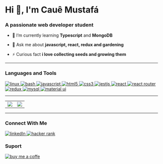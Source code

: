 # Hi 👋, I'm Cauê Mustafá

 ### A passionate web developer student
- 🌱 I’m currently learning **Typescript** and **MongoDB**

- 💬 Ask me about **javascript, react, redux and gardening**

- ⚡ Curious fact **i love collecting seeds and growing them**

----
<section>
 
### Languages and Tools

  <p align="left">
    <a href="https://www.linux.org/" target="_blank" rel="noreferrer">
      <img src="https://img.shields.io/badge/Linux-FCC624?style=for-the-badge&logo=linux&logoColor=black" alt="linux"/>
    </a>
    <a href="https://www.gnu.org/software/bash/" target="_blank" rel="noreferrer">
      <img src="https://img.shields.io/badge/GNU%20Bash-4EAA25?style=for-the-badge&logo=GNU%20Bash&logoColor=white" alt="bash"/>
    </a>
    <a href="https://git-scm.com/" target="_blank" rel="noreferrer">
      <https://img.shields.io/badge/GIT-E44C30?style=for-the-badge&logo=git&logoColor=white" alt="git"/>
    </a>
    <a href="https://developer.mozilla.org/en-US/docs/Web/JavaScript" target="_blank" rel="noreferrer">
      <img src="https://img.shields.io/badge/JavaScript-323330?style=for-the-badge&logo=javascript&logoColor=F7DF1E" alt="javascript"/>
    </a>
    <a href="https://www.w3.org/html/" target="_blank" rel="noreferrer">
      <img src="https://img.shields.io/badge/HTML5-E34F26?style=for-the-badge&logo=html5&logoColor=white" alt="html5"/>
    </a>
    <a href="https://www.w3schools.com/css/" target="_blank" rel="noreferrer">
      <img src="https://img.shields.io/badge/CSS3-1572B6?style=for-the-badge&logo=css3&logoColor=white" alt="css3"/>
    </a>
    <a href="https://jestjs.io" target="_blank" rel="noreferrer">
      <img src="https://img.shields.io/badge/Jest-C21325?style=for-the-badge&logo=jest&logoColor=white" alt="jestjs"/>
    </a>
    <a href="https://reactjs.org/" target="_blank" rel="noreferrer">
      <img src="https://img.shields.io/badge/React-20232A?style=for-the-badge&logo=react&logoColor=61DAFB" alt="react"/>
    </a>
    <a href="https://reactrouter.com/en/main" target="_blank" rel="noreferrer">
      <img src="https://img.shields.io/badge/React_Router-CA4245?style=for-the-badge&logo=react-router&logoColor=white" alt="react router"/>
    </a>
    <a href="https://redux.js.org" target="_blank" rel="noreferrer">
      <img src="https://img.shields.io/badge/Redux-593D88?style=for-the-badge&logo=redux&logoColor=white" alt="redux"/>
    </a>
    <a href="https://www.mysql.com/" target="_blank" rel="noreferrer">
      <img src="https://img.shields.io/badge/MySQL-005C84?style=for-the-badge&logo=mysql&logoColor=white" alt="mysql"/>
    </a>
    <a href="https://mui.com/pt/" target="_blank" rel="noreferrer">
      <img src="https://img.shields.io/badge/Material%20UI-007FFF?style=for-the-badge&logo=mui&logoColor=white" alt="material ui"/>
    </a>
  </p>

----
</section>

<table>
  <tr>
    <td width="50%" align="center" vertical-align="middle">
      <img src="https://github-readme-stats.vercel.app/api?username=cauemustafa&theme=tokyonight&show_icons=true&hide_border=true" />
    </td>
    <td width="50%" align="center" vertical-align="middle">
      <img src="https://github-readme-streak-stats.herokuapp.com/?user=cauemustafa&theme=tokyonight&hide_border=true" />
    </td>
  </tr>
</table>

----

### Connect With Me

<a href="https://linkedin.com/in/cauemustafa" target="_blank">
  <img src="https://img.shields.io/badge/LinkedIn-0077B5?style=for-the-badge&logo=linkedin&logoColor=white" alt="linkedIn"/>
</a>

<a href="https://www.hackerrank.com/cauemustafa" target="_blank">
  <img src="https://img.shields.io/badge/-Hackerrank-2EC866?style=for-the-badge&logo=HackerRank&logoColor=white" alt="hacker rank"/>
</a>

### Suport

<a href="https://www.buymeacoffee.com/cauemustafa" target="_blank">
  <img src="https://img.shields.io/badge/Buy_Me_A_Coffee-FFDD00?style=for-the-badge&logo=buy-me-a-coffee&logoColor=black" alt="buy me a coffe" />
</a>
